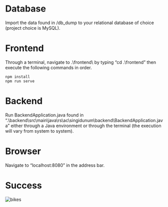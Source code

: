# Database
Import the data found in /db_dump to your relational database of choice (project
choice is MySQL).
# Frontend
Through a terminal, navigate to .\frontend\ by typing “cd .\frontend” then execute the
following commands in order.
```
npm install
npm run serve
```
# Backend
Run BackendApplication.java found in
“.\backend\src\main\java\rs\ac\singidunum\backend\BackendApplication.java” either
through a Java environment or through the terminal (the execution will vary from
system to system).
# Browser
Navigate to “localhost:8080” in the address bar.
# Success
![bikes](https://github.com/44filip/project-x/assets/100999946/27f846f1-8d37-41b0-a151-fdf8c6916804)
